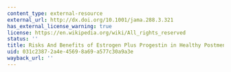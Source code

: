 ```yaml
---
content_type: external-resource
external_url: http://dx.doi.org/10.1001/jama.288.3.321
has_external_license_warning: true
license: https://en.wikipedia.org/wiki/All_rights_reserved
status: ''
title: Risks And Benefits of Estrogen Plus Progestin in Healthy Postmenopausal Women
uid: 031c2387-2a4e-4569-8a69-a577c30a9a3e
wayback_url: ''
---
```

